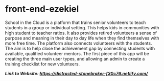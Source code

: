 # front-end-ezekiel

School in the Cloud is a platform that trains senior volunteers to teach students in a group or individual setting.  This helps kids in communities with high student to teacher ratios. It also provides retired volunteers a sense of purpose and meaning in their day to day life when they find themselves with more free time.  The platform also connects volunteers with the students. The aim is to help close the achievement gap by connecting students with available, qualified volunteer mentors. The first piece of this app will be creating the three main user types, and allowing an admin to create a training checklist for new volunteers. 


***Link to Website: https://distracted-stonebraker-f30c76.netlify.com/***